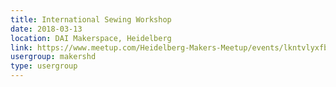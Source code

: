 ```yaml
---
title: International Sewing Workshop
date: 2018-03-13
location: DAI Makerspace, Heidelberg
link: https://www.meetup.com/Heidelberg-Makers-Meetup/events/lkntvlyxfbrb/
usergroup: makershd
type: usergroup
---
```

